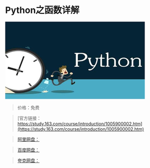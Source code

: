 # Python之函数详解

![img](../../../assets/study163/free/10de02df-dc14-4cc5-913a-2092ce246265.jpg)

> 价格：免费

> [官方链接：https://study.163.com/course/introduction/1005900002.htm](https://study.163.com/course/introduction/1005900002.htm)

> [阿里网盘：]()

> [百度网盘：]()

> [夸克网盘：]()

